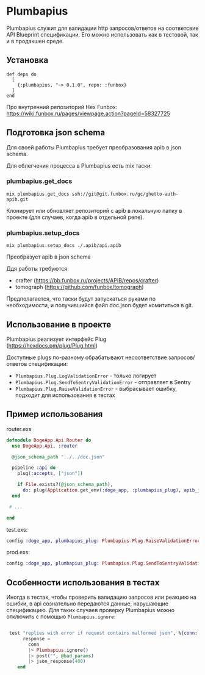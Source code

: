 # Plumbapius

Plumbapius служит для валидации http запросов/ответов на соответсвие API Blueprint спецификации.
Его можно использовать как в тестовой, так и в продакшен среде.

## Установка

```
def deps do
  [
    {:plumbapius, "~> 0.1.0", repo: :funbox}
  ]
end
```

Про внутренний репозиторий Hex Funbox: https://wiki.funbox.ru/pages/viewpage.action?pageId=58327725

## Подготовка json schema

Для своей работы Plumbapius требует преобразования apib в json schema.

Для облегчения процесса в Plumbapius есть mix таски:

### plumbapius.get_docs

`mix plumbapius.get_docs ssh://git@git.funbox.ru/gc/ghetto-auth-apib.git`

Клонирует или обновляет репозиторий с apib в локальную папку в проекте (для случаев, когда apib в отдельной репе).

### plumbapius.setup_docs

`mix plumbapius.setup_docs ./.apib/api.apib`

Преобразует apib в json schema

Ддя работы требуются:

- crafter (https://bb.funbox.ru/projects/APIB/repos/crafter)
- tomograph (https://github.com/funbox/tomograph)

Предполагается, что таски будут запускаться руками по необходимости, и получившийся файл doc.json будет комититься в git.

## Использование в проекте

Plumbapius реализует интерфейс Plug (https://hexdocs.pm/plug/Plug.html)

Доступные plugs по-разному обрабатывают несоответствие запросов/ответов спецификации:

- `Plumbapius.Plug.LogValidationError` - только логирует
- `Plumbapius.Plug.SendToSentryValidationError` - отправляет в Sentry
- `Plumbapius.Plug.RaiseValidationError` - выбрасывает ошибку, подходит для использования в тестах 

## Пример использования

router.exs

```elixir
defmodule DogeApp.Api.Router do
  use DogeApp.Api, :router

  @json_schema_path "../../doc.json"

  pipeline :api do
    plug(:accepts, ["json"])

    if File.exists?(@json_schema_path),
      do: plug(Application.get_env(:doge_app, :plumbapius_plug), apib_json_filepath: @json_schema_path)
  end

 # ...

end
  ```

  test.exs:

  ```elixir
  config :doge_app, plumbapius_plug: Plumbapius.Plug.RaiseValidationError
  ```

  prod.exs:

  ```elixir
  config :doge_app, plumbapius_plug: Plumbapius.Plug.SendToSentryValidationError
  ```

## Особенности использования в тестах

Иногда в тестах, чтобы проверить валидацию запросов или реакцию на ошибки, в аpi сознательно передаются данные, нарушающие спецификацию. Для таких случаев проверку Plumbapius можно отключить c помощью `Plumbapius.ignore`:

```elixir

 test "replies with error if request contains malformed json", %{conn: conn} do
      response =
        conn
        |> Plumbapius.ignore()
        |> post("", @bad_params)
        |> json_response(400)
    end

```

